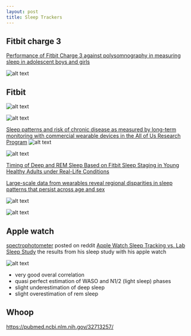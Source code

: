 ```yaml
---
layout: post
title: Sleep Trackers
---
```


## Fitbit charge 3
[Performance of Fitbit Charge 3 against polysomnography in measuring sleep in adolescent boys and girls](https://www.tandfonline.com/doi/full/10.1080/07420528.2021.1903481)

![alt text](charge3.png)

## Fitbit

![alt text](image-3.png)

![alt text](image-4.png)

[Sleep patterns and risk of chronic disease as measured by long-term monitoring with commercial wearable devices in the All of Us Research Program](https://www.nature.com/articles/s41591-024-03155-8)
![alt text](image-1.png)

![alt text](image-2.png)

[Timing of Deep and REM Sleep Based on Fitbit Sleep Staging in Young Healthy Adults under Real-Life Conditions](https://www.mdpi.com/2076-3425/14/3/260)




[Large-scale data from wearables reveal regional disparities in sleep patterns that persist across age and sex](https://www.nature.com/articles/s41598-019-40156-x)

![alt text](image-5.png)

![alt text](image-6.png)

## Apple watch

[spectrophotometer](https://www.reddit.com/user/spectrophotometer/) posted on reddit [Apple Watch Sleep Tracking vs. Lab Sleep Study](https://www.reddit.com/r/AppleWatch/comments/1azsig3/apple_watch_sleep_tracking_vs_lab_sleep_study/?rdt=49029) the results from his sleep study with his apple watch

![alt text](image.png)

- very good overal correlation
- quasi perfect estimation of WASO and N1/2 (light sleep) phases
- slight underestimation of deep sleep
- slight overestimation of rem sleep

## Whoop

https://pubmed.ncbi.nlm.nih.gov/32713257/
